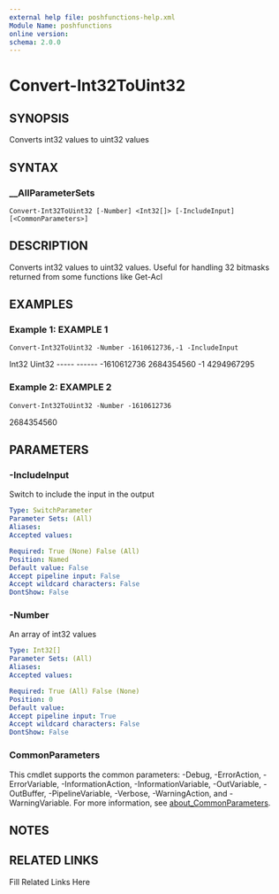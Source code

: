 ```yaml
---
external help file: poshfunctions-help.xml
Module Name: poshfunctions
online version: 
schema: 2.0.0
---
```


# Convert-Int32ToUint32

## SYNOPSIS

Converts int32 values to uint32 values

## SYNTAX

### __AllParameterSets

```
Convert-Int32ToUint32 [-Number] <Int32[]> [-IncludeInput] [<CommonParameters>]
```

## DESCRIPTION

Converts int32 values to uint32 values.
Useful for handling 32 bitmasks returned from some functions like Get-Acl


## EXAMPLES

### Example 1: EXAMPLE 1

```
Convert-Int32ToUint32 -Number -1610612736,-1 -IncludeInput
```

Int32     Uint32
      -----     ------
-1610612736 2684354560
         -1 4294967295





### Example 2: EXAMPLE 2

```
Convert-Int32ToUint32 -Number -1610612736
```

2684354560






## PARAMETERS

### -IncludeInput

Switch to include the input in the output

```yaml
Type: SwitchParameter
Parameter Sets: (All)
Aliases: 
Accepted values: 

Required: True (None) False (All)
Position: Named
Default value: False
Accept pipeline input: False
Accept wildcard characters: False
DontShow: False
```

### -Number

An array of int32 values

```yaml
Type: Int32[]
Parameter Sets: (All)
Aliases: 
Accepted values: 

Required: True (All) False (None)
Position: 0
Default value: 
Accept pipeline input: True
Accept wildcard characters: False
DontShow: False
```


### CommonParameters

This cmdlet supports the common parameters: -Debug, -ErrorAction, -ErrorVariable, -InformationAction, -InformationVariable, -OutVariable, -OutBuffer, -PipelineVariable, -Verbose, -WarningAction, and -WarningVariable. For more information, see [about_CommonParameters](http://go.microsoft.com/fwlink/?LinkID=113216).

## NOTES



## RELATED LINKS

Fill Related Links Here

